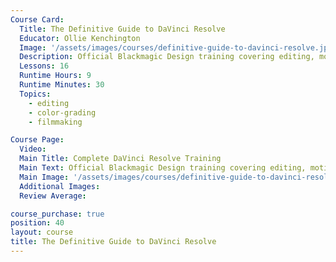```yaml
---
Course Card:
  Title: The Definitive Guide to DaVinci Resolve
  Educator: Ollie Kenchington
  Image: '/assets/images/courses/definitive-guide-to-davinci-resolve.jpg'
  Description: Official Blackmagic Design training covering editing, motion graphics, color correction, and audio tools in DaVinci Resolve, plus Resolve 16 updates.
  Lessons: 16
  Runtime Hours: 9
  Runtime Minutes: 30
  Topics:
    - editing
    - color-grading
    - filmmaking

Course Page:
  Video:
  Main Title: Complete DaVinci Resolve Training
  Main Text: Official Blackmagic Design training covering editing, motion graphics, color correction, and audio tools in DaVinci Resolve, plus Resolve 16 updates.
  Main Image: '/assets/images/courses/definitive-guide-to-davinci-resolve/definitive-guide-to-davinci-resolve-main.jpg'
  Additional Images:
  Review Average:

course_purchase: true
position: 40
layout: course
title: The Definitive Guide to DaVinci Resolve
---
```


